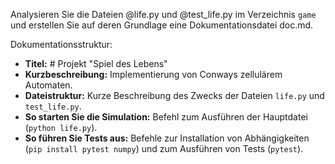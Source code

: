 Analysieren Sie die Dateien @life.py und @test_life.py im Verzeichnis `game` und erstellen Sie auf deren Grundlage eine Dokumentationsdatei doc.md.

Dokumentationsstruktur:
- **Titel:** # Projekt "Spiel des Lebens"
- **Kurzbeschreibung:** Implementierung von Conways zellulärem Automaten.
- **Dateistruktur:** Kurze Beschreibung des Zwecks der Dateien `life.py` und `test_life.py`.
- **So starten Sie die Simulation:** Befehl zum Ausführen der Hauptdatei (`python life.py`).
- **So führen Sie Tests aus:** Befehle zur Installation von Abhängigkeiten (`pip install pytest numpy`) und zum Ausführen von Tests (`pytest`).
